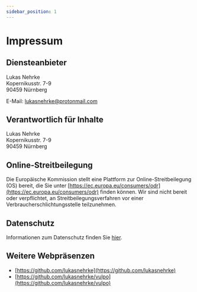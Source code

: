 ```yaml
---
sidebar_position: 1
---
```


# Impressum

## Diensteanbieter

Lukas Nehrke  
Kopernikusstr. 7-9  
90459 Nürnberg

E-Mail: [lukasnehrke@protonmail.com](mailto:lukasnehrke@protonmail.com)

## Verantwortlich für Inhalte

Lukas Nehrke  
Kopernikusstr. 7-9  
90459 Nürnberg

## Online-Streitbeilegung

Die Europäische Kommission stellt eine Plattform zur Online-Streitbeilegung (OS) bereit, die Sie unter
[https://ec.europa.eu/consumers/odr](https://ec.europa.eu/consumers/odr) finden können.
Wir sind nicht bereit oder verpflichtet, an Streitbeilegungsverfahren
vor einer Verbraucherschlichtungsstelle teilzunehmen.

## Datenschutz

Informationen zum Datenschutz finden Sie [hier](./privacy).

## Weitere Webpräsenzen

- [https://github.com/lukasnehrke](https://github.com/lukasnehrke)
- [https://github.com/lukasnehrke/vulpo](https://github.com/lukasnehrke/vulpo)
